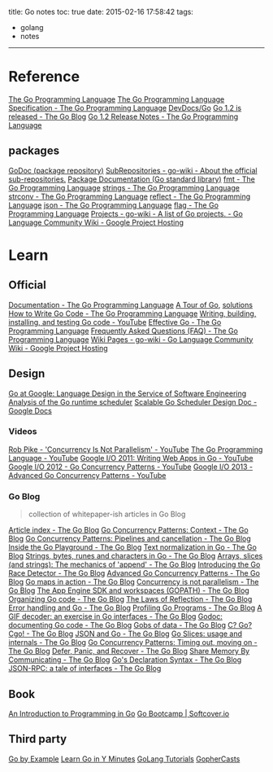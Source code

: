 title: Go notes
toc: true
date: 2015-02-16 17:58:42
tags:
- golang
- notes
---

# Reference

[The Go Programming Language](http://golang.org/)
[The Go Programming Language Specification - The Go Programming Language](http://golang.org/ref/spec)
[DevDocs/Go](http://devdocs.io/go/)
[Go 1.2 is released - The Go Blog](http://blog.golang.org/go12)
[Go 1.2 Release Notes - The Go Programming Language](http://golang.org/doc/go1.2)

## packages

[GoDoc (package repository)](https://godoc.org/)
[SubRepositories - go-wiki - About the official sub-repositories.](https://code.google.com/p/go-wiki/wiki/SubRepositories)
[Package Documentation (Go standard library)](http://golang.org/pkg/)
[fmt - The Go Programming Language](http://golang.org/pkg/fmt/)
[strings - The Go Programming Language](http://golang.org/pkg/strings/)
[strconv - The Go Programming Language](http://golang.org/pkg/strconv/)
[reflect - The Go Programming Language](http://golang.org/pkg/reflect/)
[json - The Go Programming Language](http://golang.org/pkg/encoding/json/)
[flag - The Go Programming Language](http://golang.org/pkg/flag/)
[Projects - go-wiki - A list of Go projects. - Go Language Community Wiki - Google Project Hosting](https://code.google.com/p/go-wiki/wiki/Projects)

# Learn

## Official

[Documentation - The Go Programming Language](http://golang.org/doc/)
[A Tour of Go](http://tour.golang.org/), [solutions](https://code.google.com/p/go-tour/source/browse/solutions/)
[How to Write Go Code - The Go Programming Language](http://golang.org/doc/code.html)
[Writing, building, installing, and testing Go code - YouTube](https://www.youtube.com/watch?v=XCsL89YtqCs)
[Effective Go - The Go Programming Language](http://golang.org/doc/effective_go.html)
[Frequently Asked Questions (FAQ) - The Go Programming Language](http://golang.org/doc/faq)
[Wiki Pages - go-wiki - Go Language Community Wiki - Google Project Hosting](https://code.google.com/p/go-wiki/w/list)

## Design

[Go at Google: Language Design in the Service of Software Engineering](http://talks.golang.org/2012/splash.article)
[Analysis of the Go runtime scheduler](http://www1.cs.columbia.edu/~aho/cs6998/reports/12-12-11_DeshpandeSponslerWeiss_GO.pdf)
[Scalable Go Scheduler Design Doc - Google Docs](https://docs.google.com/document/d/1TTj4T2JO42uD5ID9e89oa0sLKhJYD0Y_kqxDv3I3XMw/edit)

### Videos

[Rob Pike - 'Concurrency Is Not Parallelism' - YouTube](https://www.youtube.com/watch?v=cN_DpYBzKso)
[The Go Programming Language - YouTube](https://www.youtube.com/watch?v=rKnDgT73v8s&feature=related)
[Google I/O 2011: Writing Web Apps in Go - YouTube](https://www.youtube.com/watch?v=-i0hat7pdpk&feature=relmfu)
[Google I/O 2012 - Go Concurrency Patterns - YouTube](https://www.youtube.com/watch?v=f6kdp27TYZs)
[Google I/O 2013 - Advanced Go Concurrency Patterns - YouTube](https://www.youtube.com/watch?v=QDDwwePbDtw)

### Go Blog

> collection of whitepaper-ish articles in Go Blog

[Article index - The Go Blog](http://blog.golang.org/index)
[Go Concurrency Patterns: Context - The Go Blog](http://blog.golang.org/context)
[Go Concurrency Patterns: Pipelines and cancellation - The Go Blog](http://blog.golang.org/pipelines)
[Inside the Go Playground - The Go Blog](http://blog.golang.org/playground)
[Text normalization in Go - The Go Blog](http://blog.golang.org/normalization)
[Strings, bytes, runes and characters in Go - The Go Blog](http://blog.golang.org/strings)
[Arrays, slices (and strings): The mechanics of 'append' - The Go Blog](http://blog.golang.org/slices)
[Introducing the Go Race Detector - The Go Blog](http://blog.golang.org/race-detector)
[Advanced Go Concurrency Patterns - The Go Blog](http://blog.golang.org/advanced-go-concurrency-patterns)
[Go maps in action - The Go Blog](http://blog.golang.org/go-maps-in-action)
[Concurrency is not parallelism - The Go Blog](http://blog.golang.org/concurrency-is-not-parallelism)
[The App Engine SDK and workspaces (GOPATH) - The Go Blog](http://blog.golang.org/the-app-engine-sdk-and-workspaces-gopath)
[Organizing Go code - The Go Blog](http://blog.golang.org/organizing-go-code)
[The Laws of Reflection - The Go Blog](http://blog.golang.org/laws-of-reflection)
[Error handling and Go - The Go Blog](http://blog.golang.org/error-handling-and-go)
[Profiling Go Programs - The Go Blog](http://blog.golang.org/profiling-go-programs)
[A GIF decoder: an exercise in Go interfaces - The Go Blog](http://blog.golang.org/gif-decoder-exercise-in-go-interfaces)
[Godoc: documenting Go code - The Go Blog](http://blog.golang.org/godoc-documenting-go-code)
[Gobs of data - The Go Blog](http://blog.golang.org/gobs-of-data)
[C? Go? Cgo! - The Go Blog](http://blog.golang.org/c-go-cgo)
[JSON and Go - The Go Blog](http://blog.golang.org/json-and-go)
[Go Slices: usage and internals - The Go Blog](http://blog.golang.org/go-slices-usage-and-internals)
[Go Concurrency Patterns: Timing out, moving on - The Go Blog](http://blog.golang.org/go-concurrency-patterns-timing-out-and)
[Defer, Panic, and Recover - The Go Blog](http://blog.golang.org/defer-panic-and-recover)
[Share Memory By Communicating - The Go Blog](http://blog.golang.org/share-memory-by-communicating)
[Go's Declaration Syntax - The Go Blog](http://blog.golang.org/gos-declaration-syntax)
[JSON-RPC: a tale of interfaces - The Go Blog](http://blog.golang.org/json-rpc-tale-of-interfaces)

## Book

[An Introduction to Programming in Go](http://www.golang-book.com/)
[Go Bootcamp | Softcover.io](http://www.golangbootcamp.com/book)

## Third party

[Go by Example](https://gobyexample.com/)
[Learn Go in Y Minutes](http://learnxinyminutes.com/docs/go/)
[GoLang Tutorials](http://golangtutorials.blogspot.hk/2011/05/table-of-contents.html)
[GopherCasts](https://gophercasts.io/)
